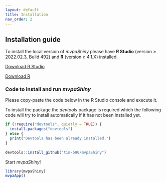 ```yaml
---
layout: default
title: Installation
nav_order: 2
---
```


## Installation guide

To install the local version of *mvpaShiny* please have **R Studio** (version ≥ 2022.02.3, Build 492) and **R** (version ≥ 4.1.X) installed.

[Download R Studio](https://www.rstudio.com/products/rstudio/download/)

[Download R](https://cran.r-project.org/bin/windows/base/)



### Code to install and run *mvpaShiny*

Please copy-paste the code below in the R Studio console and execute it.

To install the package the *devtools* package is required which the following code will try to install automatically if it has not been installed yet.

```R
if (!require("devtools", quietly = TRUE)) {
  install.packages("devtools") 
} else {
  print("Devtools has been already installed.")
}
    
devtools::install_github("tim-b90/mvpaShiny")
```

Start *mvpaShiny*!

```R
library(mvpaShiny)
mvpaApp()
```






